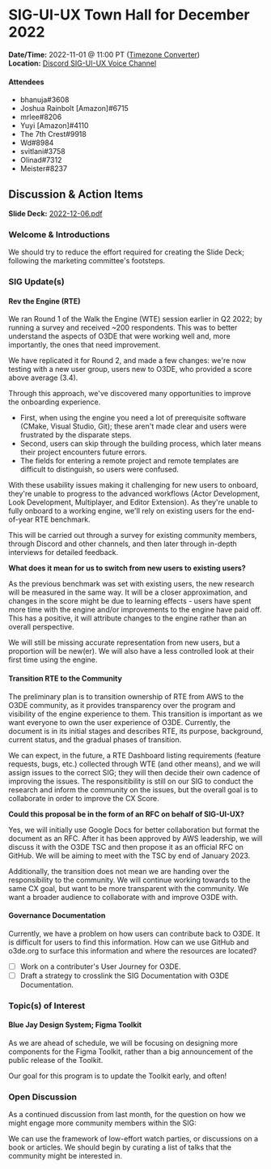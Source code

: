 # SIG-UI-UX Town Hall for December 2022

**Date/Time:** 2022-11-01 @ 11:00 PT ([Timezone Converter](https://www.timeanddate.com/worldclock/fixedtime.html?msg=TSC&iso=20221011T08&p1=234&ah=1))  
**Location:** [Discord SIG-UI-UX Voice Channel](https://discord.gg/Mc6jStmuMK)  

#### Attendees
- bhanuja#3608
- Joshua Rainbolt [Amazon]#6715
- mrlee#8206
- Yuyi [Amazon]#4110
- The 7th Crest#9918
- Wd#8984
- svitlani#3758
- Olinad#7312
- Meister#8237

## Discussion & Action Items

**Slide Deck:** [2022-12-06.pdf](https://github.com/o3de/sig-ui-ux/files/10171288/2022-12-06.pdf)

### Welcome & Introductions
We should try to reduce the effort required for creating the Slide Deck; following the marketing committee's footsteps.

### SIG Update(s)
#### Rev the Engine (RTE)

We ran Round 1 of the Walk the Engine (WTE) session earlier in Q2 2022; by running a survey and received ~200 respondents. This was to better understand the aspects of O3DE that were working well and, more importantly, the ones that need improvement.

We have replicated it for Round 2, and made a few changes: we're now testing with a new user group, users new to O3DE, who provided a score above average (3.4).

Through this approach, we've discovered many opportunities to improve the onboarding experience.

- First, when using the engine you need a lot of prerequisite software (CMake, Visual Studio, Git); these aren't made clear and users were frustrated by the disparate steps.
- Second, users can skip through the building process, which later means their project encounters future errors.
- The fields for entering a remote project and remote templates are difficult to distinguish, so users were confused.

With these usability issues making it challenging for new users to onboard, they're unable to progress to the advanced workflows (Actor Development, Look Development, Multiplayer, and Editor Extension). As they're unable to fully onboard to a working engine, we'll rely on existing users for the end-of-year RTE benchmark.

This will be carried out through a survey for existing community members, through Discord and other channels, and then later through in-depth interviews for detailed feedback.

**What does it mean for us to switch from new users to existing users?**

As the previous benchmark was set with existing users, the new research will be measured in the same way. It will be a closer approximation, and changes in the score might be due to learning effects - users have spent more time with the engine and/or improvements to the engine have paid off. This has a positive, it will attribute changes to the engine rather than an overall perspective.

We will still be missing accurate representation from new users, but a proportion will be new(er). We will also have a less controlled look at their first time using the engine.

#### Transition RTE to the Community
The preliminary plan is to transition ownership of RTE from AWS to the O3DE community, as it provides transparency over the program and visibility of the engine experience to them. This transition is important as we want everyone to own the user experience of O3DE. Currently, the document is in its initial stages and describes RTE, its purpose, background, current status, and the gradual phases of transition.

We can expect, in the future, a RTE Dashboard listing requirements (feature requests, bugs, etc.) collected through WTE (and other means), and we will assign issues to the correct SIG; they will then decide their own cadence of improving the issues. The responsitibility is still on our SIG to conduct the research and inform the community on the issues, but the overall goal is to collaborate in order to improve the CX Score.

**Could this proposal be in the form of an RFC on behalf of SIG-UI-UX?**

Yes, we will initially use Google Docs for better collaboration but format the document as an RFC. After it has been approved by AWS leadership, we will discuss it with the O3DE TSC and then propose it as an official RFC on GitHub. We will be aiming to meet with the TSC by end of January 2023.

Additionally, the transition does not mean we are handing over the responsibility to the community. We will continue working towards to the same CX goal, but want to be more transparent with the community. We want a broader audience to collaborate with and improve O3DE with.

#### Governance Documentation
Currently, we have a problem on how users can contribute back to O3DE. It is difficult for users to find this information. How can we use GitHub and o3de.org to surface this information and where the resources are located? 

- [ ] Work on a contributer's User Journey for O3DE. 
- [ ] Draft a strategy to crosslink the SIG Documentation with O3DE Documentation.

### Topic(s) of Interest
#### Blue Jay Design System; Figma Toolkit
As we are ahead of schedule, we will be focusing on designing more components for the Figma Toolkit, rather than a big announcement of the public release of the Toolkit.

Our goal for this program is to update the Toolkit early, and often!

### Open Discussion
As a continued discussion from last month, for the question on how we might engage more community members within the SIG:

We can use the framework of low-effort watch parties, or discussions on a book or articles. We should begin by curating a list of talks that the community might be interested in.
